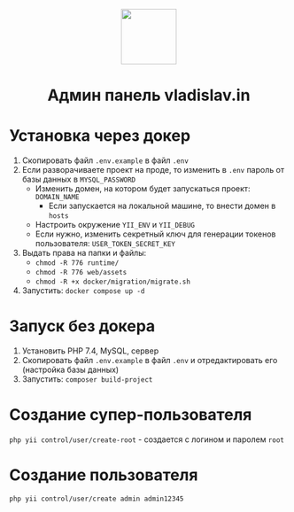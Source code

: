 <p align="center">
        <img src="https://sun9-67.userapi.com/impg/_KsTDHTT4ncA_x4yPrl78aoyPHzL_irpUcTuJQ/i0UsnX21COw.jpg?size=722x348&quality=96&sign=9e029b9cc3a6c2543cb4876aea40e3ab&type=album" height="100px">
    <h1 align="center">Админ панель vladislav.in</h1>
</p>

# Установка через докер
1. Скопировать файл `.env.example` в файл `.env`
2. Если разворачиваете проект на проде, то изменить в `.env` пароль от базы данных в `MYSQL_PASSWORD`
   * Изменить домен, на котором будет запускаться проект: `DOMAIN_NAME`
     * Если запускается на локальной машине, то внести домен в `hosts`
   * Настроить окружение `YII_ENV` и `YII_DEBUG`
   * Если нужно, изменить секретный ключ для генерации токенов пользователя: `USER_TOKEN_SECRET_KEY`
3. Выдать права на папки и файлы:
   * `chmod -R 776 runtime/`
   * `chmod -R 776 web/assets`
   * `chmod -R +x docker/migration/migrate.sh`
4. Запустить: `docker compose up -d`

# Запуск без докера
1. Установить PHP 7.4, MySQL, сервер
2. Скопировать файл `.env.example` в файл `.env` и отредактировать его (настройка базы данных)
3. Запустить: `composer build-project`

# Создание супер-пользователя
`php yii control/user/create-root` - создается с логином и паролем `root`

# Создание пользователя
`php yii control/user/create admin admin12345`
